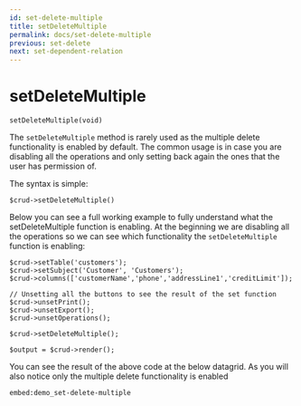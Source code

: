 ```yaml
---
id: set-delete-multiple
title: setDeleteMultiple
permalink: docs/set-delete-multiple
previous: set-delete
next: set-dependent-relation
---
```


# setDeleteMultiple


<pre><code class="language-php">setDeleteMultiple(void)</code></pre>
The <code>setDeleteMultiple</code> method is rarely used as the multiple delete functionality is enabled by default. The common usage is in case you are disabling all the operations and only setting back again the ones that the user has permission of.

The syntax is simple:
<pre><code class="language-php">$crud->setDeleteMultiple()</code></pre>

Below you can see a full working example to fully understand what the setDeleteMultiple function is enabling. At the beginning we are disabling all the operations so we can see which functionality the <code>setDeleteMultiple</code> function is enabling:

<pre><code class="language-php">$crud->setTable('customers');
$crud->setSubject('Customer', 'Customers');
$crud->columns(['customerName','phone','addressLine1','creditLimit']);

// Unsetting all the buttons to see the result of the set function
$crud->unsetPrint();
$crud->unsetExport();
$crud->unsetOperations();

$crud->setDeleteMultiple();

$output = $crud->render();</code></pre>

You can see the result of the above code at the below datagrid. As you will also notice only the multiple delete functionality is enabled

`embed:demo_set-delete-multiple`